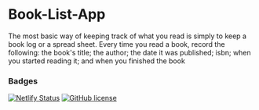 # Book-List-App
The most basic way of keeping track of what you read is simply to keep a book log or a spread sheet. Every time you read a book, record the following: the book's title; the author; the date it was published; isbn; when you started reading it; and when you finished the book

### Badges
[![Netlify Status](https://api.netlify.com/api/v1/badges/68ea3929-973f-4dcd-830f-7af2561a8a2c/deploy-status)](https://app.netlify.com/sites/mybooklistapp/deploys)
[![GitHub license](https://img.shields.io/github/license/Naereen/StrapDown.js.svg)](https://github.com/Naereen/StrapDown.js/blob/master/LICENSE)
